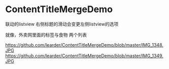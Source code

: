 # ContentTitleMergeDemo
联动的listview 右侧标题的滑动会变更左侧listview的选项

就像，外卖网里面的标签与食物 两个列表

https://github.com/learder/ContentTitleMergeDemo/blob/master/IMG_1348.JPG
https://github.com/learder/ContentTitleMergeDemo/blob/master/IMG_1349.JPG
